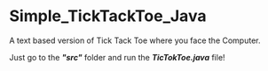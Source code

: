 # Simple_TickTackToe_Java
 A text based version of Tick Tack Toe where you face the Computer.


 Just go to the ***"src"*** folder and run the ***TicTokToe.java*** file!
